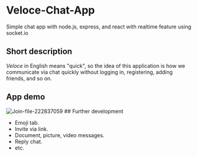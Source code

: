 
# Veloce-Chat-App
Simple chat app with node.js, express, and react with realtime feature using socket.io

## Short description
*Veloce* in English means "quick", so the idea of this application is how we communicate via chat quickly without logging in, registering, adding friends, and so on.
## App demo
<img src="https://i.ibb.co/B4TKph4/Join-file-222837059.gif" alt="Join-file-222837059" border="0">
## Further development

 - Emoji tab.
 - Invite via link.
 - Document, picture, video messages.
 - Reply chat.
 - etc.
